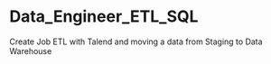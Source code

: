 # Data_Engineer_ETL_SQL
Create Job ETL with Talend and moving a data from Staging to Data Warehouse
